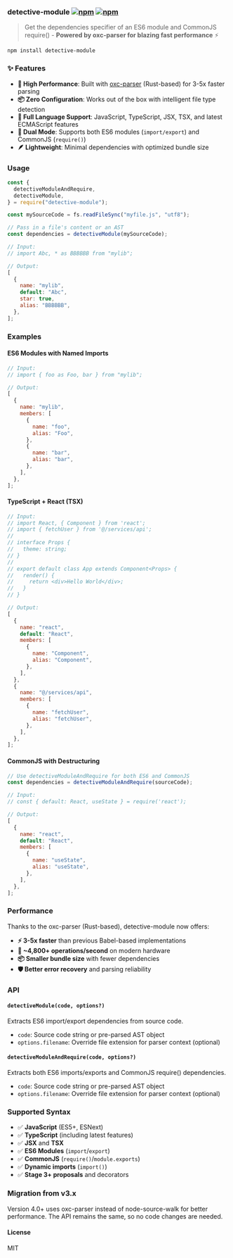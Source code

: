 ### detective-module [![npm](http://img.shields.io/npm/v/detective-module.svg)](https://npmjs.org/package/detective-module) [![npm](http://img.shields.io/npm/dm/detective-module.svg)](https://npmjs.org/package/detective-module)

> Get the dependencies specifier of an ES6 module and CommonJS require() - **Powered by oxc-parser for blazing fast performance** ⚡

`npm install detective-module`

### ✨ Features

- **🚀 High Performance**: Built with [oxc-parser](https://github.com/oxc-project/oxc) (Rust-based) for 3-5x faster parsing
- **📦 Zero Configuration**: Works out of the box with intelligent file type detection
- **🎯 Full Language Support**: JavaScript, TypeScript, JSX, TSX, and latest ECMAScript features
- **🔄 Dual Mode**: Supports both ES6 modules (`import/export`) and CommonJS (`require()`)
- **🪶 Lightweight**: Minimal dependencies with optimized bundle size

### Usage

```js
const {
  detectiveModuleAndRequire,
  detectiveModule,
} = require("detective-module");

const mySourceCode = fs.readFileSync("myfile.js", "utf8");

// Pass in a file's content or an AST
const dependencies = detectiveModule(mySourceCode);

// Input:
// import Abc, * as BBBBBB from "mylib";

// Output:
[
  {
    name: "mylib",
    default: "Abc",
    star: true,
    alias: "BBBBBB",
  },
];
```

### Examples

#### ES6 Modules with Named Imports

```js
// Input:
// import { foo as Foo, bar } from "mylib";

// Output:
[
  {
    name: "mylib",
    members: [
      {
        name: "foo",
        alias: "Foo",
      },
      {
        name: "bar",
        alias: "bar",
      },
    ],
  },
];
```

#### TypeScript + React (TSX)

```js
// Input:
// import React, { Component } from 'react';
// import { fetchUser } from '@/services/api';
//
// interface Props {
//   theme: string;
// }
//
// export default class App extends Component<Props> {
//   render() {
//     return <div>Hello World</div>;
//   }
// }

// Output:
[
  {
    name: "react",
    default: "React",
    members: [
      {
        name: "Component",
        alias: "Component",
      },
    ],
  },
  {
    name: "@/services/api",
    members: [
      {
        name: "fetchUser",
        alias: "fetchUser",
      },
    ],
  },
];
```

#### CommonJS with Destructuring

```js
// Use detectiveModuleAndRequire for both ES6 and CommonJS
const dependencies = detectiveModuleAndRequire(sourceCode);

// Input:
// const { default: React, useState } = require('react');

// Output:
[
  {
    name: "react",
    default: "React",
    members: [
      {
        name: "useState",
        alias: "useState",
      },
    ],
  },
];
```

### Performance

Thanks to the oxc-parser (Rust-based), detective-module now offers:

- **⚡ 3-5x faster** than previous Babel-based implementations
- **🎯 ~4,800+ operations/second** on modern hardware
- **📦 Smaller bundle size** with fewer dependencies
- **🛡️ Better error recovery** and parsing reliability

### API

#### `detectiveModule(code, options?)`

Extracts ES6 import/export dependencies from source code.

- `code`: Source code string or pre-parsed AST object
- `options.filename`: Override file extension for parser context (optional)

#### `detectiveModuleAndRequire(code, options?)`

Extracts both ES6 imports/exports and CommonJS require() dependencies.

- `code`: Source code string or pre-parsed AST object
- `options.filename`: Override file extension for parser context (optional)

### Supported Syntax

- ✅ **JavaScript** (ES5+, ESNext)
- ✅ **TypeScript** (including latest features)
- ✅ **JSX** and **TSX**
- ✅ **ES6 Modules** (`import`/`export`)
- ✅ **CommonJS** (`require()`/`module.exports`)
- ✅ **Dynamic imports** (`import()`)
- ✅ **Stage 3+ proposals** and decorators

### Migration from v3.x

Version 4.0+ uses oxc-parser instead of node-source-walk for better performance. The API remains the same, so no code changes are needed.

#### License

MIT
